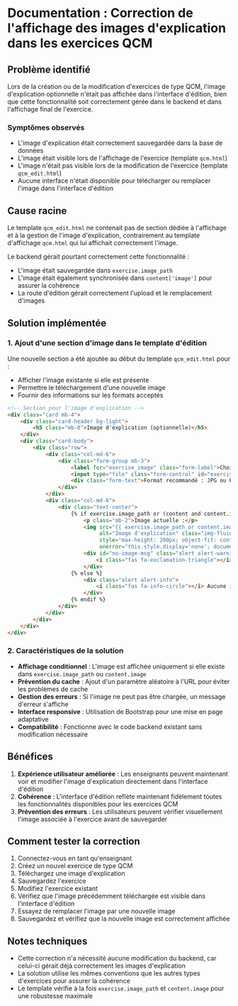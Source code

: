 # Documentation : Correction de l'affichage des images d'explication dans les exercices QCM

## Problème identifié

Lors de la création ou de la modification d'exercices de type QCM, l'image d'explication optionnelle n'était pas affichée dans l'interface d'édition, bien que cette fonctionnalité soit correctement gérée dans le backend et dans l'affichage final de l'exercice.

### Symptômes observés
- L'image d'explication était correctement sauvegardée dans la base de données
- L'image était visible lors de l'affichage de l'exercice (template `qcm.html`)
- L'image n'était pas visible lors de la modification de l'exercice (template `qcm_edit.html`)
- Aucune interface n'était disponible pour télécharger ou remplacer l'image dans l'interface d'édition

## Cause racine

Le template `qcm_edit.html` ne contenait pas de section dédiée à l'affichage et à la gestion de l'image d'explication, contrairement au template d'affichage `qcm.html` qui lui affichait correctement l'image.

Le backend gérait pourtant correctement cette fonctionnalité :
- L'image était sauvegardée dans `exercise.image_path`
- L'image était également synchronisée dans `content['image']` pour assurer la cohérence
- La route d'édition gérait correctement l'upload et le remplacement d'images

## Solution implémentée

### 1. Ajout d'une section d'image dans le template d'édition

Une nouvelle section a été ajoutée au début du template `qcm_edit.html` pour :
- Afficher l'image existante si elle est présente
- Permettre le téléchargement d'une nouvelle image
- Fournir des informations sur les formats acceptés

```html
<!-- Section pour l'image d'explication -->
<div class="card mb-4">
    <div class="card-header bg-light">
        <h5 class="mb-0">Image d'explication (optionnelle)</h5>
    </div>
    <div class="card-body">
        <div class="row">
            <div class="col-md-6">
                <div class="form-group mb-3">
                    <label for="exercise_image" class="form-label">Choisir une image</label>
                    <input type="file" class="form-control" id="exercise_image" name="exercise_image" accept="image/*">
                    <div class="form-text">Format recommandé : JPG ou PNG, max 2MB</div>
                </div>
            </div>
            <div class="col-md-6">
                <div class="text-center">
                    {% if exercise.image_path or (content and content.image) %}
                        <p class="mb-2">Image actuelle :</p>
                        <img src="{{ exercise.image_path or content.image }}?v={{ range(1000000, 9999999) | random }}" 
                             alt="Image d'explication" class="img-fluid rounded shadow" 
                             style="max-height: 200px; object-fit: contain;"
                             onerror="this.style.display='none'; document.getElementById('no-image-msg').style.display='block';">
                        <div id="no-image-msg" class="alert alert-warning mt-2" style="display: none;">
                            <i class="fas fa-exclamation-triangle"></i> L'image n'a pas pu être chargée
                        </div>
                    {% else %}
                        <div class="alert alert-info">
                            <i class="fas fa-info-circle"></i> Aucune image n'est actuellement associée à cet exercice
                        </div>
                    {% endif %}
                </div>
            </div>
        </div>
    </div>
</div>
```

### 2. Caractéristiques de la solution

- **Affichage conditionnel** : L'image est affichée uniquement si elle existe dans `exercise.image_path` ou `content.image`
- **Prévention du cache** : Ajout d'un paramètre aléatoire à l'URL pour éviter les problèmes de cache
- **Gestion des erreurs** : Si l'image ne peut pas être chargée, un message d'erreur s'affiche
- **Interface responsive** : Utilisation de Bootstrap pour une mise en page adaptative
- **Compatibilité** : Fonctionne avec le code backend existant sans modification nécessaire

## Bénéfices

1. **Expérience utilisateur améliorée** : Les enseignants peuvent maintenant voir et modifier l'image d'explication directement dans l'interface d'édition
2. **Cohérence** : L'interface d'édition reflète maintenant fidèlement toutes les fonctionnalités disponibles pour les exercices QCM
3. **Prévention des erreurs** : Les utilisateurs peuvent vérifier visuellement l'image associée à l'exercice avant de sauvegarder

## Comment tester la correction

1. Connectez-vous en tant qu'enseignant
2. Créez un nouvel exercice de type QCM
3. Téléchargez une image d'explication
4. Sauvegardez l'exercice
5. Modifiez l'exercice existant
6. Vérifiez que l'image précédemment téléchargée est visible dans l'interface d'édition
7. Essayez de remplacer l'image par une nouvelle image
8. Sauvegardez et vérifiez que la nouvelle image est correctement affichée

## Notes techniques

- Cette correction n'a nécessité aucune modification du backend, car celui-ci gérait déjà correctement les images d'explication
- La solution utilise les mêmes conventions que les autres types d'exercices pour assurer la cohérence
- Le template vérifie à la fois `exercise.image_path` et `content.image` pour une robustesse maximale
